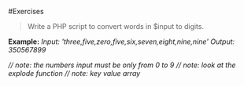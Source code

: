 #Exercises

>Write a PHP script to convert words in $input to digits.

**Example:**
*Input: 'three,five,zero,five,six,seven,eight,nine,nine'*
*Output: 350567899*

*// note: the numbers input must be only from 0 to 9*
*// note: look at the explode function*
*// note: key value array*